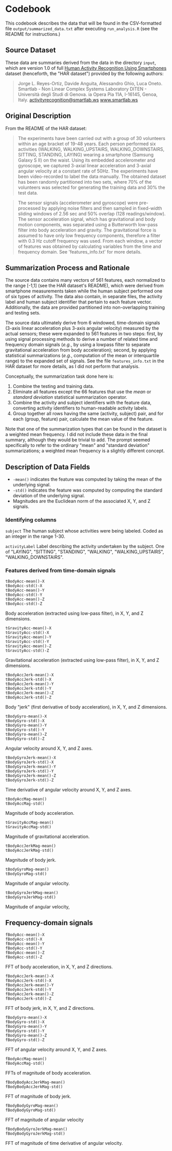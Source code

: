 # Codebook

This codebook describes the data that will be found in the CSV-formatted file
`output/summarized_data.txt` after executing `run_analysis.R` (see the README for instructions.)

## Source Dataset

These data are summaries derived from the data in the directory `input`, which are version 1.0 of
full [Human Activity Recognition Using
Smartphones](http://archive.ics.uci.edu/ml/datasets/Human+Activity+Recognition+Using+Smartphones)
dataset (henceforth, the "HAR dataset") provided by the following authors:

> Jorge L. Reyes-Ortiz, Davide Anguita, Alessandro Ghio, Luca Oneto.
> Smartlab - Non Linear Complex Systems Laboratory
> DITEN - Università degli Studi di Genova. ia Opera Pia 11A, I-16145, Genoa, Italy.
> activityrecognition@smartlab.ws
> www.smartlab.ws


## Original Description

From the README of the HAR dataset:

> The experiments have been carried out with a group of 30 volunteers within an age bracket of 19-48
> years. Each person performed six activities (WALKING, WALKING_UPSTAIRS, WALKING_DOWNSTAIRS,
> SITTING, STANDING, LAYING) wearing a smartphone (Samsung Galaxy S II) on the waist. Using its
> embedded accelerometer and gyroscope, we captured 3-axial linear acceleration and 3-axial angular
> velocity at a constant rate of 50Hz. The experiments have been video-recorded to label the data
> manually. The obtained dataset has been randomly partitioned into two sets, where 70% of the
> volunteers was selected for generating the training data and 30% the test data.

> The sensor signals (accelerometer and gyroscope) were pre-processed by applying noise filters and
> then sampled in fixed-width sliding windows of 2.56 sec and 50% overlap (128 readings/window). The
> sensor acceleration signal, which has gravitational and body motion components, was separated
> using a Butterworth low-pass filter into body acceleration and gravity. The gravitational force is
> assumed to have only low frequency components, therefore a filter with 0.3 Hz cutoff frequency was
> used. From each window, a vector of features was obtained by calculating variables from the time
> and frequency domain. See 'features_info.txt' for more details.


## Summarization Process and Rationale

The source data contains many vectors of 561 features, each normalized to the range \[-1,1\] (see
the HAR dataset's README), which were derived from smartphone measurements taken while the human
subject performed one of six types of activity. The data also contain, in separate files, the
activity label and human subject identifier that pertain to each feature vector. Additionally, the
data are provided partitioned into non-overlapping training and testing sets.

The source data ultimately derive from 6 windowed, time-domain signals (3-axis linear acceleration
plus 3-axis angular velocity) measured by the actual sensors; these were expanded to 561 features in
two steps: first, by using signal processing methods to derive a number of related time and
frequency domain signals (_e.g._, by using a lowpass filter to separate gravitational acceleration
from body acceleration); second, by applying statistical summarizations (_e.g._, computation of the
mean or interquartile range) to the expanded set of signals. See the file `features_info.txt` in the
HAR dataset for more details, as I did not perform that analysis.

Conceptually, the summarization task done here is:
1. Combine the testing and training data.
2. Eliminate all features except the 66 features that use the _mean_ or _standard deviation_
   statistical summarization operator.
3. Combine the activity and subject identifiers with the feature data, converting activity
   identifiers to human-readable activity labels.
4. Group together all rows having the same (activity, subject) pair, and for each (group, feature)
   pair, calculate the mean value of the feature.

Note that one of the summarization types that can be found in the dataset is a weighted mean
frequency. I did not include these data in the final summary, although they would be trivial to add.
The prompt seemed specifically to refer to the ordinary "mean" and "standard deviation"
summarizations; a weighted mean frequency is a slightly different concept.


## Description of Data Fields

* `-mean()` indicates the feature was computed by taking the mean of the underlying signal.
* `-std()` indicates the feature was computed by computing the standard deviation of the underlying
signal.
* Magnitudes are the Euclidean norm of the associated X, Y, and Z signals.

### Identifying columns

`subject`
The human subject whose activities were being labeled. Coded as an integer in the range 1-30.

`activityLabel`
Label describing the activity undertaken by the subject. One of "LAYING", "SITTING", "STANDING",
"WALKING", "WALKING_UPSTAIRS", "WALKING_DOWNSTAIRS".


### Features derived from time-domain signals

```
tBodyAcc-mean()-X
tBodyAcc-std()-X
tBodyAcc-mean()-Y
tBodyAcc-std()-Y
tBodyAcc-mean()-Z
tBodyAcc-std()-Z
```
Body acceleration (extracted using low-pass filter), in X, Y, and Z dimensions.

```
tGravityAcc-mean()-X
tGravityAcc-std()-X
tGravityAcc-mean()-Y
tGravityAcc-std()-Y
tGravityAcc-mean()-Z
tGravityAcc-std()-Z
```
Gravitational acceleration (extracted using low-pass filter), in X, Y, and Z dimensions.


```
tBodyAccJerk-mean()-X
tBodyAccJerk-std()-X
tBodyAccJerk-mean()-Y
tBodyAccJerk-std()-Y
tBodyAccJerk-mean()-Z
tBodyAccJerk-std()-Z
```
Body "jerk" (first derivative of body acceleration), in X, Y, and Z dimensions.


```
tBodyGyro-mean()-X
tBodyGyro-std()-X
tBodyGyro-mean()-Y
tBodyGyro-std()-Y
tBodyGyro-mean()-Z
tBodyGyro-std()-Z
```
Angular velocity around X, Y, and Z axes.

```
tBodyGyroJerk-mean()-X
tBodyGyroJerk-std()-X
tBodyGyroJerk-mean()-Y
tBodyGyroJerk-std()-Y
tBodyGyroJerk-mean()-Z
tBodyGyroJerk-std()-Z
```
Time derivative of angular velocity around X, Y, and Z axes.

```
tBodyAccMag-mean()
tBodyAccMag-std()
```
Magnitude of body acceleration.

```
tGravityAccMag-mean()
tGravityAccMag-std()
```
Magnitude of gravitational acceleration.

```
tBodyAccJerkMag-mean()
tBodyAccJerkMag-std()
```
Magnitude of body jerk.

```
tBodyGyroMag-mean()
tBodyGyroMag-std()
```
Magnitude of angular velocity.

```
tBodyGyroJerkMag-mean()
tBodyGyroJerkMag-std()
```
Magnitude of angular velocity,


## Frequency-domain signals

```
fBodyAcc-mean()-X
fBodyAcc-std()-X
fBodyAcc-mean()-Y
fBodyAcc-std()-Y
fBodyAcc-mean()-Z
fBodyAcc-std()-Z
```
FFT of body acceleration, in X, Y, and Z directions.

```
fBodyAccJerk-mean()-X
fBodyAccJerk-std()-X
fBodyAccJerk-mean()-Y
fBodyAccJerk-std()-Y
fBodyAccJerk-mean()-Z
fBodyAccJerk-std()-Z
```
FFT of body jerk, in X, Y, and Z directions.

```
fBodyGyro-mean()-X
fBodyGyro-std()-X
fBodyGyro-mean()-Y
fBodyGyro-std()-Y
fBodyGyro-mean()-Z
fBodyGyro-std()-Z
```
FFT of angular velocity around X, Y, and Z axes.

```
fBodyAccMag-mean()
fBodyAccMag-std()
```
FFTs of magnitude of body acceleration.

```
fBodyBodyAccJerkMag-mean()
fBodyBodyAccJerkMag-std()
```
FFT of magnitude of body jerk.

```
fBodyBodyGyroMag-mean()
fBodyBodyGyroMag-std()
```
FFT of magnitude of angular velocity


```
fBodyBodyGyroJerkMag-mean()
fBodyBodyGyroJerkMag-std()
```
FFT of magnitude of time derivative of angular velocity.

